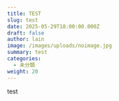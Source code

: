 ```yaml
---
title: TEST
slug: test
date: 2025-05-29T18:00:00.000Z
draft: false
author: lain
image: /images/uploads/noimage.jpg
summary: test
categories:
  - 未分類
weight: 20
---
```

test
